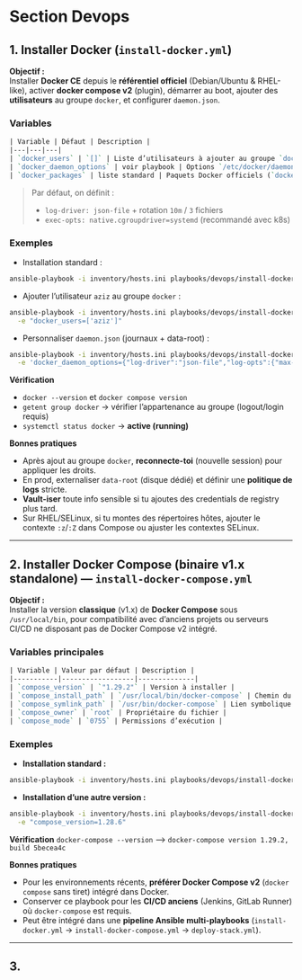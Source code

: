 # Section Devops

## 1. Installer Docker (`install-docker.yml`)

**Objectif :**  
Installer **Docker CE** depuis le **référentiel officiel** (Debian/Ubuntu & RHEL-like), activer **docker compose v2** (plugin), démarrer au boot, ajouter des **utilisateurs** au groupe `docker`, et configurer `daemon.json`.

### Variables
```perl
| Variable | Défaut | Description |
|---|---|---|
| `docker_users` | `[]` | Liste d’utilisateurs à ajouter au groupe `docker` |
| `docker_daemon_options` | voir playbook | Options `/etc/docker/daemon.json` (logs, cgroupdriver, etc.) |
| `docker_packages` | liste standard | Paquets Docker officiels (`docker-ce`, `docker-compose-plugin`, …) |
```
> Par défaut, on définit :  
> - `log-driver: json-file` + rotation `10m` / `3` fichiers  
> - `exec-opts: native.cgroupdriver=systemd` (recommandé avec k8s)

### Exemples

- Installation standard :
```bash
ansible-playbook -i inventory/hosts.ini playbooks/devops/install-docker.yml
```
- Ajouter l’utilisateur `aziz` au groupe `docker` :
```bash
ansible-playbook -i inventory/hosts.ini playbooks/devops/install-docker.yml \
  -e "docker_users=['aziz']"
```
- Personnaliser `daemon.json` (journaux + data-root) :
```bash
ansible-playbook -i inventory/hosts.ini playbooks/devops/install-docker.yml \
  -e 'docker_daemon_options={"log-driver":"json-file","log-opts":{"max-size":"50m","max-file":"5"},"data-root":"/data/docker"}'
```

**Vérification**
- `docker --version` et `docker compose version`
- `getent group docker` → vérifier l’appartenance au groupe (logout/login requis)
- `systemctl status docker` → **active (running)**

**Bonnes pratiques**
- Après ajout au groupe `docker`, **reconnecte-toi** (nouvelle session) pour appliquer les droits.
- En prod, externaliser `data-root` (disque dédié) et définir une **politique de logs** stricte.
- **Vault-iser** toute info sensible si tu ajoutes des credentials de registry plus tard.
- Sur RHEL/SELinux, si tu montes des répertoires hôtes, ajouter le contexte `:z`/`:Z` dans Compose ou ajuster les contextes SELinux.

---

## 2. Installer Docker Compose (binaire v1.x standalone) — `install-docker-compose.yml`

**Objectif :**  
Installer la version **classique** (v1.x) de **Docker Compose** sous `/usr/local/bin`, pour compatibilité avec d’anciens projets ou serveurs CI/CD ne disposant pas de Docker Compose v2 intégré.

### Variables principales
```perl
| Variable | Valeur par défaut | Description |
|-----------|------------------|--------------|
| `compose_version` | `"1.29.2"` | Version à installer |
| `compose_install_path` | `/usr/local/bin/docker-compose` | Chemin du binaire |
| `compose_symlink_path` | `/usr/bin/docker-compose` | Lien symbolique pour compatibilité |
| `compose_owner` | `root` | Propriétaire du fichier |
| `compose_mode` | `0755` | Permissions d’exécution |
```

### Exemples

- **Installation standard :**
```bash
ansible-playbook -i inventory/hosts.ini playbooks/devops/install-docker-compose.yml
```
- **Installation d’une autre version :**
```bash
ansible-playbook -i inventory/hosts.ini playbooks/devops/install-docker-compose.yml \
  -e "compose_version=1.28.6"
```
**Vérification**
`docker-compose --version` --> `docker-compose version 1.29.2, build 5becea4c`

**Bonnes pratiques**
- Pour les environnements récents, **préférer Docker Compose v2** (`docker compose` sans tiret) intégré dans Docker.
- Conserver ce playbook pour les **CI/CD anciens** (Jenkins, GitLab Runner) où `docker-compose` est requis.
- Peut être intégré dans une **pipeline Ansible multi-playbooks** (`install-docker.yml` → `install-docker-compose.yml` → `deploy-stack.yml`).

---

## 3. 


